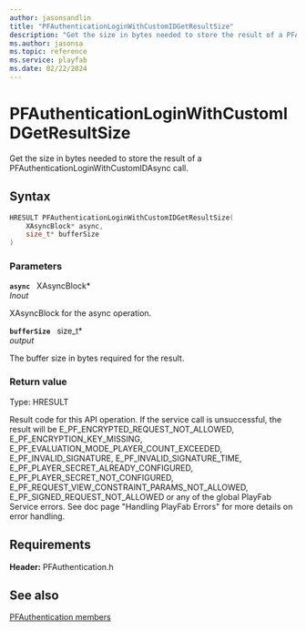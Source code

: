 ```yaml
---
author: jasonsandlin
title: "PFAuthenticationLoginWithCustomIDGetResultSize"
description: "Get the size in bytes needed to store the result of a PFAuthenticationLoginWithCustomIDAsync call."
ms.author: jasonsa
ms.topic: reference
ms.service: playfab
ms.date: 02/22/2024
---
```


# PFAuthenticationLoginWithCustomIDGetResultSize  

Get the size in bytes needed to store the result of a PFAuthenticationLoginWithCustomIDAsync call.  

## Syntax  
  
```cpp
HRESULT PFAuthenticationLoginWithCustomIDGetResultSize(  
    XAsyncBlock* async,  
    size_t* bufferSize  
)  
```  
  
### Parameters  
  
**`async`** &nbsp; XAsyncBlock*  
*_Inout_*  
  
XAsyncBlock for the async operation.  
  
**`bufferSize`** &nbsp; size_t*  
*output*  
  
The buffer size in bytes required for the result.  
  
  
### Return value
Type: HRESULT
  
Result code for this API operation. If the service call is unsuccessful, the result will be E_PF_ENCRYPTED_REQUEST_NOT_ALLOWED, E_PF_ENCRYPTION_KEY_MISSING, E_PF_EVALUATION_MODE_PLAYER_COUNT_EXCEEDED, E_PF_INVALID_SIGNATURE, E_PF_INVALID_SIGNATURE_TIME, E_PF_PLAYER_SECRET_ALREADY_CONFIGURED, E_PF_PLAYER_SECRET_NOT_CONFIGURED, E_PF_REQUEST_VIEW_CONSTRAINT_PARAMS_NOT_ALLOWED, E_PF_SIGNED_REQUEST_NOT_ALLOWED or any of the global PlayFab Service errors. See doc page "Handling PlayFab Errors" for more details on error handling.
  
  
## Requirements  
  
**Header:** PFAuthentication.h
  
## See also  
[PFAuthentication members](../pfauthentication_members.md)  

  
  
